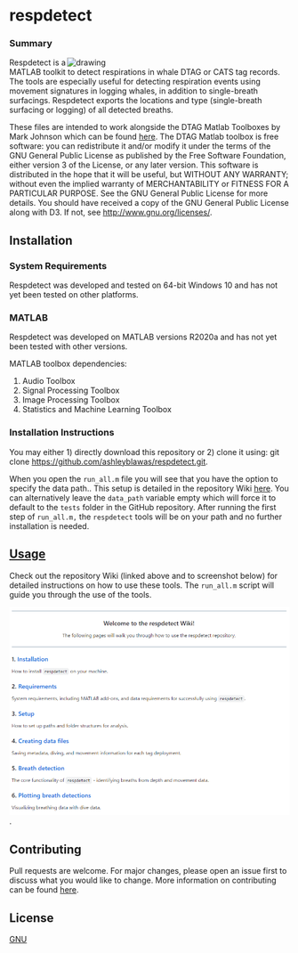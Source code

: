 # respdetect

### Summary

<img align="right" src="images/gm_image.png" alt="drawing" width="400"/>

Respdetect is a MATLAB toolkit to detect respirations in whale DTAG or CATS tag records. The tools are especially useful for detecting respiration events using movement signatures in logging whales, in addition to single-breath surfacings. Respdetect exports the locations and type (single-breath surfacing or logging) of all detected breaths.

These files are intended to work alongside the DTAG Matlab Toolboxes by Mark Johnson which can be found [here](https://github.com/stacyderuiter/dtagtools.git). The DTAG Matlab toolbox is free software: you can redistribute it and/or modify it under the terms of the GNU General Public License as published by the Free Software Foundation, either version 3 of the License, or any later version. This software is distributed in the hope that it will be useful, but WITHOUT ANY WARRANTY; without even the implied warranty of MERCHANTABILITY or FITNESS FOR A PARTICULAR PURPOSE.  See the GNU General Public License for more details. You should have received a copy of the GNU General Public License along with D3. If not, see <http://www.gnu.org/licenses/>.

## Installation
### System Requirements
Respdetect was developed and tested on 64-bit Windows 10 and has not yet been tested on other platforms.

### MATLAB
Respdetect was developed on MATLAB versions R2020a and has not yet been tested with other versions.

MATLAB toolbox dependencies:

1. Audio Toolbox
2. Signal Processing Toolbox
3. Image Processing Toolbox
4. Statistics and Machine Learning Toolbox

### Installation Instructions
You may either 1) directly download this repository or 2) clone it using: git clone https://github.com/ashleyblawas/respdetect.git.

When you open the `run_all.m` file you will see that you have the option to specify the data path.. This setup is detailed in the repository Wiki [here](https://github.com/ashleyblawas/respdetect/wiki/3.-Setup). You can alternatively leave the `data_path` variable empty which will force it to default to the `tests` folder in the GitHub repository. After running the first step of `run_all.m,` the `respdetect` tools will be on your path and no further installation is needed. 

## [Usage](https://github.com/ashleyblawas/respdetect/wiki)
Check out the repository Wiki (linked above and to screenshot below) for detailed instructions on how to use these tools. The ``run_all.m`` script will guide you through the use of the tools.

[![The home page of the repository Wiki.](images/wiki_screenshot.png)](https://github.com/ashleyblawas/respdetect/wiki).

## Contributing
Pull requests are welcome. For major changes, please open an issue first to discuss what you would like to change. More information on contributing can be found [here](https://github.com/ashleyblawas/respdetect/blob/main/CONTRIBUTING.md).

## License
[GNU](https://choosealicense.com/licenses/gpl-3.0/)
<br>
